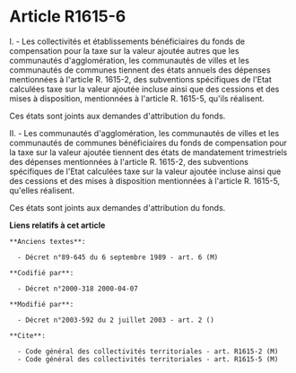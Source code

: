 # Article R1615-6

I. - Les collectivités et établissements bénéficiaires du fonds de compensation pour la taxe sur la valeur ajoutée autres que
les communautés d'agglomération, les communautés de villes et les communautés de communes tiennent des états annuels des
dépenses mentionnées à l'article R. 1615-2, des subventions spécifiques de l'Etat calculées taxe sur la valeur ajoutée
incluse ainsi que des cessions et des mises à disposition, mentionnées à l'article R. 1615-5, qu'ils réalisent.

Ces états sont joints aux demandes d'attribution du fonds.

II. - Les communautés d'agglomération, les communautés de villes et les communautés de communes bénéficiaires du fonds de
compensation pour la taxe sur la valeur ajoutée tiennent des états de mandatement trimestriels des dépenses mentionnées à
l'article R. 1615-2, des subventions spécifiques de l'Etat calculées taxe sur la valeur ajoutée incluse ainsi que des
cessions et des mises à disposition mentionnées à l'article R. 1615-5, qu'elles réalisent.

Ces états sont joints aux demandes d'attribution du fonds.

**Liens relatifs à cet article**

	**Anciens textes**:

	  - Décret n°89-645 du 6 septembre 1989 - art. 6 (M)

	**Codifié par**:

	  - Décret n°2000-318 2000-04-07

	**Modifié par**:

	  - Décret n°2003-592 du 2 juillet 2003 - art. 2 ()

	**Cite**:

	  - Code général des collectivités territoriales - art. R1615-2 (M)
	  - Code général des collectivités territoriales - art. R1615-5 (M)
